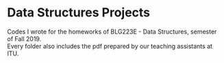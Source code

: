 # Data Structures Projects
Codes I wrote for the homeworks of BLG223E - Data Structures, semester of Fall 2019.<br>
Every folder also includes the pdf prepared by our teaching assistants at ITU.

